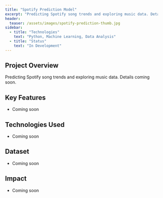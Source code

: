 ```yaml
---
title: "Spotify Prediction Model"
excerpt: "Predicting Spotify song trends and exploring music data. Details coming soon."
header:
  teaser: /assets/images/spotify-prediction-thumb.jpg
sidebar:
  - title: "Technologies"
    text: "Python, Machine Learning, Data Analysis"
  - title: "Status"
    text: "In Development"
---
```


## Project Overview

Predicting Spotify song trends and exploring music data. Details coming soon.

## Key Features

- Coming soon

## Technologies Used

- Coming soon

## Dataset

- Coming soon

## Impact

- Coming soon